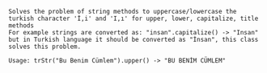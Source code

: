     Solves the problem of string methods to uppercase/lowercase the turkish character 'İ,i' and 'I,ı' for upper, lower, capitalize, title methods
    For example strings are converted as: "insan".capitalize() -> "Insan" but in Turkish language it should be converted as "İnsan", this class solves this problem.

    Usage: trStr("Bu Benim Cümlem").upper() -> "BU BENİM CÜMLEM"
